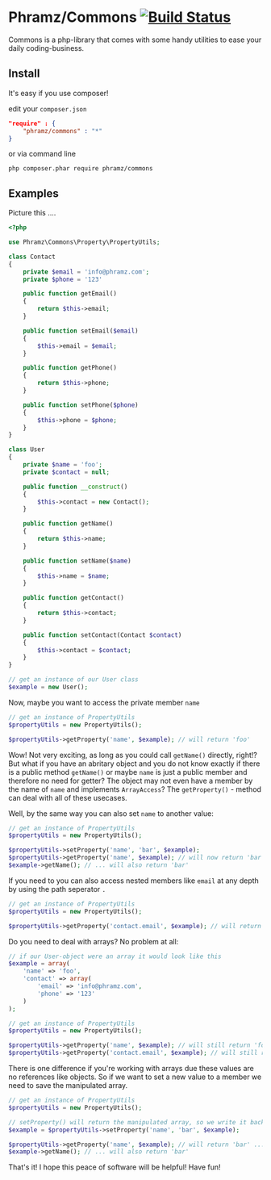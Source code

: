 # Phramz/Commons [![Build Status](https://travis-ci.org/phramz/commons.png?branch=master)](https://travis-ci.org/phramz/commons)

Commons is a php-library that comes with some handy utilities to ease your daily coding-business.

Install
------

It's easy if you use composer!

edit your `composer.json`

``` json
"require" : {
    "phramz/commons" : "*"
}
```

or via command line

```
php composer.phar require phramz/commons
```


Examples
------

Picture this ....

``` php
<?php

use Phramz\Commons\Property\PropertyUtils;

class Contact
{
    private $email = 'info@phramz.com';
    private $phone = '123'

    public function getEmail()
    {
        return $this->email;
    }

    public function setEmail($email)
    {
        $this->email = $email;
    }

    public function getPhone()
    {
        return $this->phone;
    }

    public function setPhone($phone)
    {
        $this->phone = $phone;
    }
}

class User
{
    private $name = 'foo';
    private $contact = null;

    public function __construct()
    {
        $this->contact = new Contact();
    }

    public function getName()
    {
        return $this->name;
    }

    public function setName($name)
    {
        $this->name = $name;
    }

    public function getContact()
    {
        return $this->contact;
    }

    public function setContact(Contact $contact)
    {
        $this->contact = $contact;
    }
}

// get an instance of our User class
$example = new User();
```

Now, maybe you want to access the private member `name`
``` php
// get an instance of PropertyUtils
$propertyUtils = new PropertyUtils();

$propertyUtils->getProperty('name', $example); // will return 'foo'
```

Wow! Not very exciting, as long as you could call `getName()` directly, right!? But what if you have an abritary
object and you do not know exactly if there is a public method `getName()` or maybe `name` is just a public member
and therefore no need for getter? The object may not even have a member by the name of `name` and implements
`ArrayAccess`? The `getProperty()` - method can deal with all of these usecases.

Well, by the same way you can also set `name` to another value:
``` php
// get an instance of PropertyUtils
$propertyUtils = new PropertyUtils();

$propertyUtils->setProperty('name', 'bar', $example);
$propertyUtils->getProperty('name', $example); // will now return 'bar' ... as well as
$example->getName(); // ... will also return 'bar'
```

If you need to you can also access nested members like `email` at any depth by using the path seperator `.`
``` php
// get an instance of PropertyUtils
$propertyUtils = new PropertyUtils();

$propertyUtils->getProperty('contact.email', $example); // will return 'info@phramz.com'
```

Do you need to deal with arrays? No problem at all:
``` php
// if our User-object were an array it would look like this
$example = array(
    'name' => 'foo',
    'contact' => array(
        'email' => 'info@phramz.com',
        'phone' => '123'
    )
);

// get an instance of PropertyUtils
$propertyUtils = new PropertyUtils();

$propertyUtils->getProperty('name', $example); // will still return 'foo'
$propertyUtils->getProperty('contact.email', $example); // will still return 'info@phramz.com'
```

There is one difference if you're working with arrays due these values are no references like objects. So
if we want to set a new value to a member we need to save the manipulated array.
``` php
// get an instance of PropertyUtils
$propertyUtils = new PropertyUtils();

// setProperty() will return the manipulated array, so we write it back to $example
$example = $propertyUtils->setProperty('name', 'bar', $example);

$propertyUtils->getProperty('name', $example); // will return 'bar' ... as well as
$example->getName(); // ... will also return 'bar'
```

That's it! I hope this peace of software will be helpful!
Have fun!
